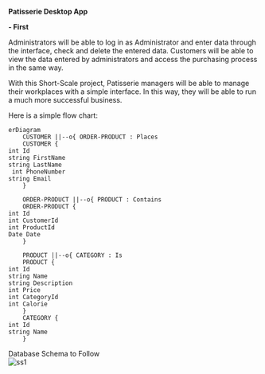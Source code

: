 **Patisserie Desktop App**

**- First**

Administrators will be able to log in as Administrator and enter data through the interface, check and delete the entered data.
Customers will be able to view the data entered by administrators and access the purchasing process in the same way.

With this Short-Scale project, Patisserie managers will be able to manage their workplaces with a simple interface. In this way, they will be able to run a much more successful business.

Here is a simple flow chart:

```mermaid
erDiagram
    CUSTOMER ||--o{ ORDER-PRODUCT : Places
    CUSTOMER {
int Id
string FirstName
string LastName
 int PhoneNumber
string Email
    }

    ORDER-PRODUCT ||--o{ PRODUCT : Contains
    ORDER-PRODUCT {
int Id
int CustomerId
int ProductId
Date Date
    }

    PRODUCT ||--o{ CATEGORY : Is
    PRODUCT {
int Id
string Name
string Description
int Price
int CategoryId
int Calorie
    }
    CATEGORY {
int Id
string Name
    }
```
  Database Schema to Follow      
![ss1](https://github.com/xHolland41/Pattisserie-Desktop-App/assets/81883631/055827ae-837b-4c84-8b88-5b7485ff2da3)

